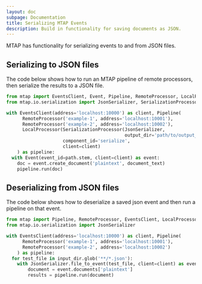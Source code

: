 ```yaml
---
layout: doc
subpage: Documentation
title: Serializing MTAP Events
description: Build in functionality for saving documents as JSON.
---
```


MTAP has functionality for serializing events to and from JSON files.

## Serializing to JSON files

The code below shows how to run an MTAP pipeline of remote processors, then
serialize the results to a JSON file.

```python
from mtap import EventsClient, Event, Pipeline, RemoteProcessor, LocalProcessor
from mtap.io.serialization import JsonSerializer, SerializationProcessor

with EventsClient(address='localhost:10000') as client, Pipeline(
      RemoteProcessor('example-1', address='localhost:10001'),
      RemoteProcessor('example-2', address='localhost:10002'),
      LocalProcessor(SerializationProcessor(JsonSerializer,
                                            output_dir='path/to/output_dir'),
                     component_id='serialize',
                     client=client)
    ) as pipeline:
  with Event(event_id=path.stem, client=client) as event:
    doc = event.create_document('plaintext', document_text)
    pipeline.run(doc)
```


## Deserializing from JSON files

The code below shows how to deserialize a saved json event and then run a
pipeline on that event.

```python
from mtap import Pipeline, RemoteProcessor, EventsClient, LocalProcessor
from mtap.io.serialization import JsonSerializer

with EventsClient(address='localhost:10000') as client, Pipeline(
      RemoteProcessor('example-1', address='localhost:10001'),
      RemoteProcessor('example-2', address='localhost:10002')
    ) as pipeline:
  for test_file in input_dir.glob('**/*.json'):
    with JsonSerializer.file_to_event(test_file, client=client) as event:
        document = event.documents['plaintext']
        results = pipeline.run(document)

```
